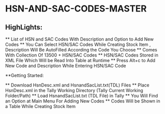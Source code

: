 # HSN-AND-SAC-CODES-MASTER

## HighLights:

** List of HSN and SAC Codes With Description and Option to Add New Codes 
** You Can Select HSN/SAC Codes While Creating Stock Item , Description Will Be AutoFilled According the Code You Choose
** Comes With Collection Of 13500 + HSN/SAC Codes
** HSN/SAC Codes Stored in XML File Which Will be Read Into Table at Runtime
** Press Alt+c to Add New Code and Description While Entering HSN/SAC Code


**Getting Started:

** Download HsnDesc.xml and HsnandSacList.txt(TDL) Files
** Place HsnDesc.xml in the Tally Working Directory (Tally Current Working Folder/Path)
** Load HsnandSacList.txt (TDL File) in Tally
** You Will Find an Option at Main Menu For Adding New Codes
** Codes Will be Shown in a Table While Creating Stock Item



